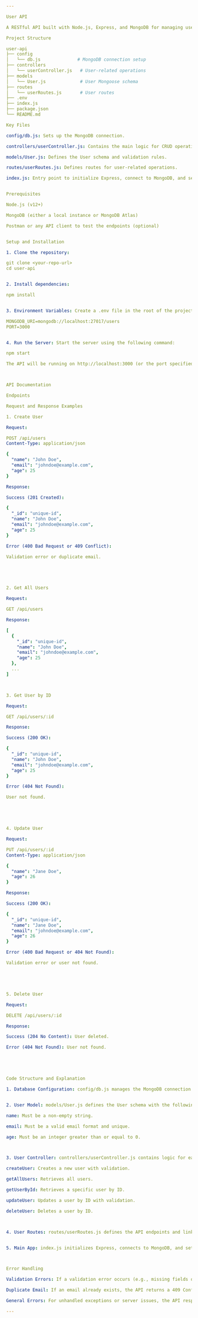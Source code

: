 ```yaml
---

User API

A RESTful API built with Node.js, Express, and MongoDB for managing users. This API allows for creating, reading, updating, and deleting (CRUD) user records, with validation on inputs to ensure data integrity.

Project Structure

user-api
├── config
│   └── db.js              # MongoDB connection setup
├── controllers
│   └── userController.js   # User-related operations
├── models
│   └── User.js             # User Mongoose schema
├── routes
│   └── userRoutes.js       # User routes
├── .env
├── index.js
├── package.json
└── README.md

Key Files

config/db.js: Sets up the MongoDB connection.

controllers/userController.js: Contains the main logic for CRUD operations.

models/User.js: Defines the User schema and validation rules.

routes/userRoutes.js: Defines routes for user-related operations.

index.js: Entry point to initialize Express, connect to MongoDB, and set up routes.


Prerequisites

Node.js (v12+)

MongoDB (either a local instance or MongoDB Atlas)

Postman or any API client to test the endpoints (optional)


Setup and Installation

1. Clone the repository:

git clone <your-repo-url>
cd user-api


2. Install dependencies:

npm install


3. Environment Variables: Create a .env file in the root of the project to store environment variables:

MONGODB_URI=mongodb://localhost:27017/users
PORT=3000


4. Run the Server: Start the server using the following command:

npm start

The API will be running on http://localhost:3000 (or the port specified in .env).



API Documentation

Endpoints

Request and Response Examples

1. Create User

Request:

POST /api/users
Content-Type: application/json

{
  "name": "John Doe",
  "email": "johndoe@example.com",
  "age": 25
}

Response:

Success (201 Created):

{
  "_id": "unique-id",
  "name": "John Doe",
  "email": "johndoe@example.com",
  "age": 25
}

Error (400 Bad Request or 409 Conflict):

Validation error or duplicate email.





2. Get All Users

Request:

GET /api/users

Response:

[
  {
    "_id": "unique-id",
    "name": "John Doe",
    "email": "johndoe@example.com",
    "age": 25
  },
  ...
]



3. Get User by ID

Request:

GET /api/users/:id

Response:

Success (200 OK):

{
  "_id": "unique-id",
  "name": "John Doe",
  "email": "johndoe@example.com",
  "age": 25
}

Error (404 Not Found):

User not found.





4. Update User

Request:

PUT /api/users/:id
Content-Type: application/json

{
  "name": "Jane Doe",
  "age": 26
}

Response:

Success (200 OK):

{
  "_id": "unique-id",
  "name": "Jane Doe",
  "email": "johndoe@example.com",
  "age": 26
}

Error (400 Bad Request or 404 Not Found):

Validation error or user not found.





5. Delete User

Request:

DELETE /api/users/:id

Response:

Success (204 No Content): User deleted.

Error (404 Not Found): User not found.





Code Structure and Explanation

1. Database Configuration: config/db.js manages the MongoDB connection using Mongoose. It reads the connection URI from the .env file and handles connection errors.


2. User Model: models/User.js defines the User schema with the following validations:

name: Must be a non-empty string.

email: Must be a valid email format and unique.

age: Must be an integer greater than or equal to 0.



3. User Controller: controllers/userController.js contains logic for each CRUD operation:

createUser: Creates a new user with validation.

getAllUsers: Retrieves all users.

getUserById: Retrieves a specific user by ID.

updateUser: Updates a user by ID with validation.

deleteUser: Deletes a user by ID.



4. User Routes: routes/userRoutes.js defines the API endpoints and links them to controller functions.


5. Main App: index.js initializes Express, connects to MongoDB, and sets up routes. The server listens on the specified port.



Error Handling

Validation Errors: If a validation error occurs (e.g., missing fields or invalid data), the API responds with a 400 Bad Request status and a message describing the issue.

Duplicate Email: If an email already exists, the API returns a 409 Conflict status with an appropriate message.

General Errors: For unhandled exceptions or server issues, the API responds with a 500 Internal Server Error.

---
```


